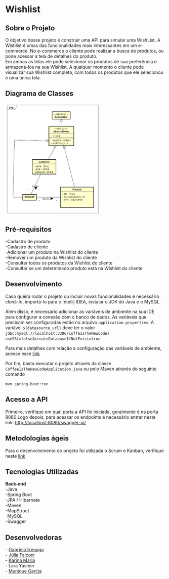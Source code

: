 <html>
<h1>Wishlist</h1>
<h2>Sobre o Projeto</h2>
<!--Inserir link do projeto-->
<p>O objetivo desse projeto é construir uma API para simular uma WishList. A Wishlist é umas das funcionalidades mais interessantes em um e-commerce. No e-commerce o cliente pode realizar a busca de produtos, ou pode acessar a tela de detalhes do produto.<br>
Em ambas as telas ele pode selecionar os produtos de sua preferência e armazená-los na sua Wishlist. A qualquer momento o cliente pode visualizar sua Wishlist completa, com todos os produtos que ele selecionou e uma única tela.</p>

<!--Inserir Badges-->
<h2>Diagrama de Classes</h2> 
<!--![Diagrama](https://github.com/gabikenaga/Coffee_is_the_new_Code/blob/master/assets/Diagrama.png)-->  
<img src="https://github.com/gabikenaga/Coffee_is_the_new_Code/blob/master/assets/Diagrama.png" alt="Diagrama de classes" width="300"/>  

<h2>Pré-requisitos</h2>
<p>-Cadastro de produto<br>
  -Cadastro de cliente<br>
  -Adicionar um produto na Wishlist do cliente<br>
  -Remover um produto da Wishlist do cliente<br>
  -Consultar todos os produtos da Wishlist do cliente<br>
  -Consultar se um determinado produto está na Wishlist do cliente<br>
  </p>
  
<h2>Desenvolvimento</h2>

Caso queira rodar o projeto ou incluir novas funcionalidades é necessário cloná-lo, importá-lo para o Inteliij IDEA, instalar o JDK do Java e o MySQL.

Além disso, é necessário adicionar as variáveis de ambiente na sua IDE para configurar a conexão com o banco de dados. As variáveis que precisam ser configuradas estão no arquivo `application.properties`. A variável `${datasource_url}` deve ter o valor `jdbc:mysql://localhost:3306/coffeIsTheNewCode?useSSL=false&createDatabaseIfNotExist=true`

Para mais detalhes com relação a configuração das variáveis de ambiente, acesse esse [link](https://www.jetbrains.com/help/objc/add-environment-variables-and-program-arguments.html#add-environment-variables)

Por fim, basta executar o projeto através da classe `CoffeeIsTheNewCodeApplication.java` ou pelo Maven através do seguinte comando
```
mvn spring-boot:run
```

<h2>Acesso a API</h2>
  
Primeiro, verifique em qual porta a API foi iniciada, geralmente é na porta 8080.Logo depois, para acessar os endpoints é necessário entrar neste link: [http://localhost:8080/swagger-ui/](http://localhost:8080/swagger-ui/)

<h2>Metodologias ágeis</h2>

Para o desenvolvimento do projeto foi utilizada o Scrum e Kanban, verifique neste [link](https://github.com/gabikenaga/Coffee_is_the_new_Code/projects/1)
  
<h2>Tecnologias Utilizadas</h2>
<p><b>Back-end</b><br>
  -Java<br>
  -Spring Boot<br>
  -JPA / Hibernate<br>
  -Maven<br>
  -MapStruct<br>
  -MySQL<br>
  -Swagger<br>

<h2>Desenvolvedoras</h2>
 <p>- <a href="https://github.com/gabikenaga" target="_blank">Gabriela Ikenaga</a><br>
 - <a href="https://github.com/juliafalconi" target="_blank">Júlia Falconi</a><br>
 - <a href="https://github.com/karinamaria" target="_blank">Karina Maria</a><br>
 - Lara Yasmin<br>
 - <a href="https://github.com/MuniqueGarcia" target="_blank">Munique Garcia</a></p>
  
</html>
